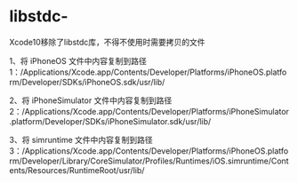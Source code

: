 # libstdc-
Xcode10移除了libstdc库，不得不使用时需要拷贝的文件

1、将 iPhoneOS 文件中内容复制到路径1：/Applications/Xcode.app/Contents/Developer/Platforms/iPhoneOS.platform/Developer/SDKs/iPhoneOS.sdk/usr/lib/

2、将 iPhoneSimulator 文件中内容复制到路径2：/Applications/Xcode.app/Contents/Developer/Platforms/iPhoneSimulator.platform/Developer/SDKs/iPhoneSimulator.sdk/usr/lib/

3、将 simruntime 文件中内容复制到路径3：/Applications/Xcode.app/Contents/Developer/Platforms/iPhoneOS.platform/Developer/Library/CoreSimulator/Profiles/Runtimes/iOS.simruntime/Contents/Resources/RuntimeRoot/usr/lib/


